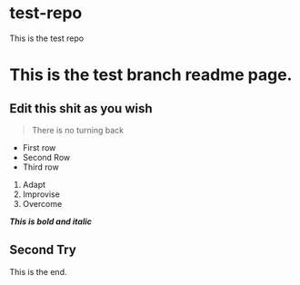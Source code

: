 # test-repo
This is the test repo

# This is the test branch readme page.
## Edit this shit as you wish

> There is no turning back

+ First row
+ Second Row
+ Third row

1. Adapt
2. Improvise
3. Overcome

***This is bold and italic***

## Second Try

This is the end.
